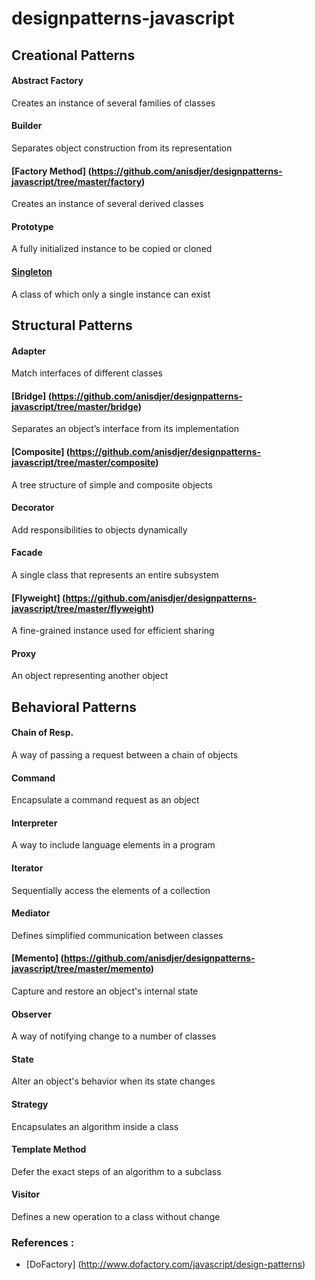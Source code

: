 designpatterns-javascript
=========================

## Creational Patterns
#### Abstract Factory
Creates an instance of several families of classes
#### Builder
Separates object construction from its representation
#### [Factory Method] (https://github.com/anisdjer/designpatterns-javascript/tree/master/factory)
Creates an instance of several derived classes
#### Prototype	
A fully initialized instance to be copied or cloned
#### [Singleton](https://github.com/anisdjer/designpatterns-javascript/tree/master/singleton)
A class of which only a single instance can exist
## Structural Patterns
#### Adapter	
Match interfaces of different classes
#### [Bridge] (https://github.com/anisdjer/designpatterns-javascript/tree/master/bridge)	
Separates an object’s interface from its implementation
#### [Composite] (https://github.com/anisdjer/designpatterns-javascript/tree/master/composite)	
A tree structure of simple and composite objects
#### Decorator	
Add responsibilities to objects dynamically
#### Facade	
A single class that represents an entire subsystem
#### [Flyweight] (https://github.com/anisdjer/designpatterns-javascript/tree/master/flyweight)	
A fine-grained instance used for efficient sharing
#### Proxy	
An object representing another object
## Behavioral Patterns
#### Chain of Resp.	
A way of passing a request between a chain of objects
#### Command	
Encapsulate a command request as an object
#### Interpreter	
A way to include language elements in a program
#### Iterator	
Sequentially access the elements of a collection
#### Mediator	
Defines simplified communication between classes
#### [Memento] (https://github.com/anisdjer/designpatterns-javascript/tree/master/memento)	
Capture and restore an object's internal state
#### Observer	
A way of notifying change to a number of classes
#### State	
Alter an object's behavior when its state changes
#### Strategy	
Encapsulates an algorithm inside a class
#### Template Method	
Defer the exact steps of an algorithm to a subclass
#### Visitor	
Defines a new operation to a class without change

### References :
 - [DoFactory] (http://www.dofactory.com/javascript/design-patterns)